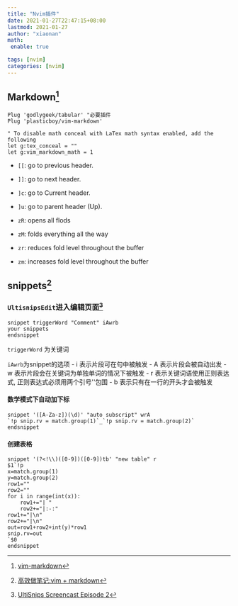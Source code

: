 ```yaml
---
title: "Nvim插件"
date: 2021-01-27T22:47:15+08:00
lastmod: 2021-01-27
author: "xiaonan"
math:
 enable: true

tags: [nvim]
categories: [nvim]
---
```


## Markdown[^markdown]
[^markdown]: [vim-markdown](https://github.com/plasticboy/vim-markdown/issues?q=is%3Aissue+is%3Aopen+vim-plug)
```
Plug 'godlygeek/tabular' "必要插件
Plug 'plasticboy/vim-markdown'

" To disable math conceal with LaTex math syntax enabled, add the following
let g:tex_conceal = ""
let g:vim_markdown_math = 1
```

- `[[`: go to previous header.

- `]]`: go to next header.

- `]c`: go to Current header.

- `]u`: go to parent header (Up).

- `zR`: opens all flods

- `zM`: folds everything all the way

- `zr`: reduces fold level throughout the buffer

- `zm`: increases fold level throughout the buffer

## snippets[^snippets]
[^snippets]: [高效做笔记:vim + markdown](https://github.com/cold-soda-jay/Markdown-vim)

### `UltisnipsEdit`进入编辑页面[^Edit]
[^Edit]: [UltiSnips Screencast Episode 2](https://www.sirver.net/blog/2012/01/08/second-episode-of-ultisnips-screencast/)

```
snippet triggerWord "Comment" iAwrb
your snippets
endsnippet
```

`triggerWord` 为关键词

`iAwrb`为snippet的选项
	- i 表示片段可在句中被触发
	- A 表示片段会被自动出发
	- w 表示片段会在关键词为单独单词的情况下被触发
	- r 表示关键词语使用正则表达式, 正则表达式必须用两个引号''包围
	- b 表示只有在一行的开头才会被触发

#### 数学模式下自动加下标

```
snippet '([A-Za-z])(\d)' "auto subscript" wrA
`!p snip.rv = match.group(1)`_`!p snip.rv = match.group(2)`
endsnippet
```

#### 创建表格

```
snippet '(?<!\\)([0-9])([0-9])tb' "new table" r
$1`!p 
x=match.group(1)
y=match.group(2)
row1=""
row2="" 
for i in range(int(x)):
	row1+="| "
	row2+="|:-:"
row1+="|\n"
row2+="|\n"
out=row1+row2+int(y)*row1
snip.rv=out
`$0
endsnippet
```

